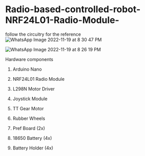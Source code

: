 # Radio-based-controlled-robot-NRF24L01-Radio-Module-

follow the circuitry for the reference 
![WhatsApp Image 2022-11-19 at 8 30 47 PM](https://user-images.githubusercontent.com/109905492/202857255-9671d0de-7fb7-4df1-91d5-6e12489e8ac0.jpeg)

![WhatsApp Image 2022-11-19 at 8 26 19 PM](https://user-images.githubusercontent.com/109905492/202857258-b452d18e-1572-427b-a42e-0d9806dd1d01.jpeg)

Hardware components

1) Arduino Nano


2) NRF24L01 Radio Module

3) L298N Motor Driver

4) Joystick Module

5) TT Gear Motor

6) Rubber Wheels

7) Pref Board (2x) 

8) 18650 Battery (4x)

9) Battery Holder (4x)


